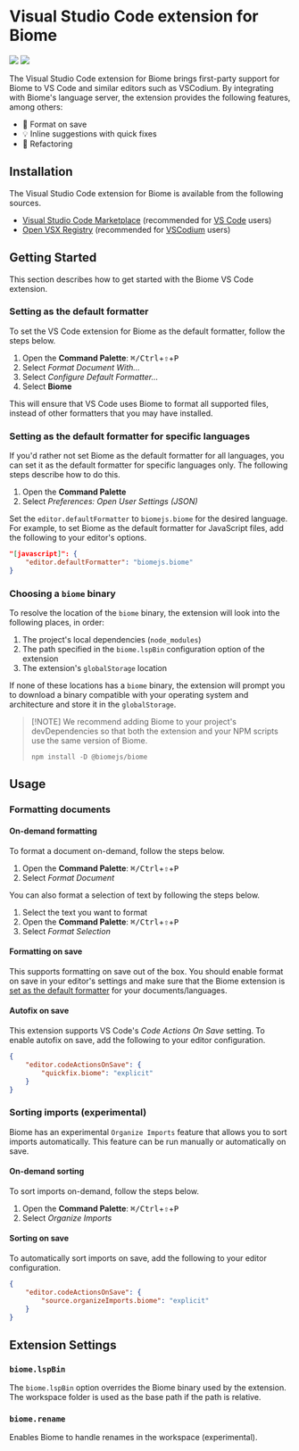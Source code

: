 # Visual Studio Code extension for Biome

[![](https://img.shields.io/visual-studio-marketplace/v/biomejs.biome?color=374151&label=Visual%20Studio%20Marketplace&labelColor=000&logo=visual-studio-code&logoColor=0098FF)](https://marketplace.visualstudio.com/items?itemName=biomejs.biome)
[![](https://img.shields.io/visual-studio-marketplace/v/biomejs.biome?color=374151&label=Open%20VSX%20Registry&labelColor=000&logo=data:image/svg+xml;base64,PD94bWwgdmVyc2lvbj0iMS4wIiBlbmNvZGluZz0idXRmLTgiPz4KPHN2ZyB2aWV3Qm94PSI0LjYgNSA5Ni4yIDEyMi43IiB4bWxucz0iaHR0cDovL3d3dy53My5vcmcvMjAwMC9zdmciPgogIDxwYXRoIGQ9Ik0zMCA0NC4yTDUyLjYgNUg3LjN6TTQuNiA4OC41aDQ1LjNMMjcuMiA0OS40em01MSAwbDIyLjYgMzkuMiAyMi42LTM5LjJ6IiBmaWxsPSIjYzE2MGVmIi8+CiAgPHBhdGggZD0iTTUyLjYgNUwzMCA0NC4yaDQ1LjJ6TTI3LjIgNDkuNGwyMi43IDM5LjEgMjIuNi0zOS4xem01MSAwTDU1LjYgODguNWg0NS4yeiIgZmlsbD0iI2E2MGVlNSIvPgo8L3N2Zz4=&logoColor=0098FF)](https://open-vsx.org/extension/biomejs/biome)

The Visual Studio Code extension for Biome brings first-party support for Biome
to VS Code and similar editors such as VSCodium. By integrating with Biome's
language server, the extension provides the following features, among others:

-   💾 Format on save
-   💡 Inline suggestions with quick fixes
-   🚧 Refactoring

## Installation

The Visual Studio Code extension for Biome is available from the following
sources.

-   [Visual Studio Code Marketplace](https://marketplace.visualstudio.com/items?itemName=biomejs.biome)
    (recommended for [VS Code](https://code.visualstudio.com/) users)
-   [Open VSX Registry](https://open-vsx.org/extension/biomejs/biome)
    (recommended for [VSCodium](https://vscodium.com/) users)

## Getting Started

This section describes how to get started with the Biome VS Code extension.

### Setting as the default formatter

To set the VS Code extension for Biome as the default formatter, follow the
steps below.

1. Open the **Command Palette**: <kbd>⌘/Ctrl</kbd>+<kbd>⇧</kbd>+<kbd>P</kbd>
2. Select _Format Document With…_
3. Select _Configure Default Formatter…_
4. Select **Biome**

This will ensure that VS Code uses Biome to format all supported files, instead
of other formatters that you may have installed.

### Setting as the default formatter for specific languages

If you'd rather not set Biome as the default formatter for all languages, you
can set it as the default formatter for specific languages only. The following
steps describe how to do this.

1. Open the **Command Palette**
2. Select _Preferences: Open User Settings (JSON)_

Set the `editor.defaultFormatter` to `biomejs.biome` for the desired language.
For example, to set Biome as the default formatter for JavaScript files, add the
following to your editor's options.

```json
"[javascript]": {
	"editor.defaultFormatter": "biomejs.biome"
}
```

### Choosing a `biome` binary

To resolve the location of the `biome` binary, the extension will look into the
following places, in order:

1. The project's local dependencies (`node_modules`)
2. The path specified in the `biome.lspBin` configuration option of the
   extension
3. The extension's `globalStorage` location

If none of these locations has a `biome` binary, the extension will prompt you
to download a binary compatible with your operating system and architecture and
store it in the `globalStorage`.

> [!NOTE] We recommend adding Biome to your project's devDependencies so that
> both the extension and your NPM scripts use the same version of Biome.
>
> ```
> npm install -D @biomejs/biome
> ```

## Usage

### Formatting documents

#### On-demand formatting

To format a document on-demand, follow the steps below.

1. Open the **Command Palette**: <kbd>⌘/Ctrl</kbd>+<kbd>⇧</kbd>+<kbd>P</kbd>
2. Select _Format Document_

You can also format a selection of text by following the steps below.

1. Select the text you want to format
2. Open the **Command Palette**: <kbd>⌘/Ctrl</kbd>+<kbd>⇧</kbd>+<kbd>P</kbd>
3. Select _Format Selection_

#### Formatting on save

This supports formatting on save out of the box. You should enable format on
save in your editor's settings and make sure that the Biome extension is
[set as the default formatter](#setting-as-the-default-formatter) for your
documents/languages.

#### Autofix on save

This extension supports VS Code's _Code Actions On Save_ setting. To enable
autofix on save, add the following to your editor configuration.

```json
{
	"editor.codeActionsOnSave": {
		"quickfix.biome": "explicit"
	}
}
```

### Sorting imports (experimental)

Biome has an experimental `Organize Imports` feature that allows you to sort
imports automatically. This feature can be run manually or automatically on
save.

#### On-demand sorting

To sort imports on-demand, follow the steps below.

1. Open the **Command Palette**: <kbd>⌘/Ctrl</kbd>+<kbd>⇧</kbd>+<kbd>P</kbd>
2. Select _Organize Imports_

#### Sorting on save

To automatically sort imports on save, add the following to your editor
configuration.

```json
{
	"editor.codeActionsOnSave": {
		"source.organizeImports.biome": "explicit"
	}
}
```

## Extension Settings

### `biome.lspBin`

The `biome.lspBin` option overrides the Biome binary used by the extension. The
workspace folder is used as the base path if the path is relative.

### `biome.rename`

Enables Biome to handle renames in the workspace (experimental).
